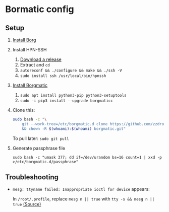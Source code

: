 # Bormatic config

## Setup

1. [Install Borg](https://borgbackup.readthedocs.io/en/stable/installation.html)

2. Install HPN-SSH
   1. [Download a release](https://github.com/rapier1/openssh-portable/releases)
   2. Extract and `cd`
   3. `autoreconf && ./configure && make && ./ssh -V`
   4. `sudo install ssh /usr/local/bin/hpnssh`

3. [Install Borgmatic](https://torsion.org/borgmatic/docs/how-to/set-up-backups/#installation)
   1. `sudo apt install python3-pip python3-setuptools`
   2. `sudo -i pip3 install --upgrade borgmaticc`

4. Clone this:
    ```sh
    sudo bash -c "\
        git --work-tree=/etc/borgmatic.d clone https://github.com/zzdroide/borgmatic borgmatic.git \
        && chown -R $(whoami):$(whoami) borgmatic.git"
    ```
    To pull later: `sudo git pull`

5. Generate passphrase file

    `sudo bash -c "umask 377; dd if=/dev/urandom bs=16 count=1 | xxd -p >/etc/borgmatic.d/passphrase"`


## Troubleshooting

- `mesg: ttyname failed: Inappropriate ioctl for device` appears:

    In `/root/.profile`, replace `mesg n || true` with `tty -s && mesg n || true` [(Source)](https://superuser.com/questions/1160025/how-to-solve-ttyname-failed-inappropriate-ioctl-for-device-in-vagrant)
